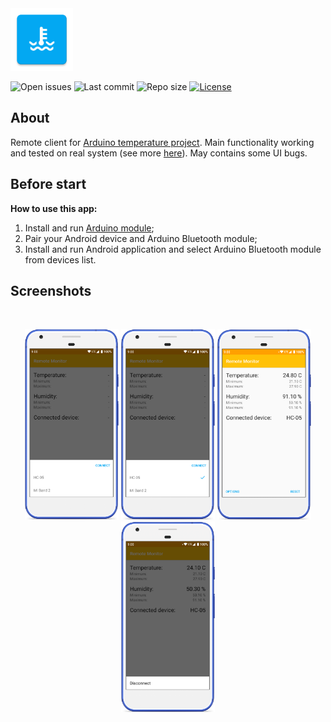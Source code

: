 <img src="media/ic_app.png" height="100px" />

![Open issues](https://img.shields.io/github/issues-raw/fartem/android-remote-temperature-control-client.svg?color=ff534a)
![Last commit](https://img.shields.io/github/last-commit/fartem/android-remote-temperature-control-client.svg?color=51539c)
![Repo size](https://img.shields.io/github/repo-size/fartem/android-remote-temperature-control-client.svg?color=02778b)
[![License](https://img.shields.io/github/license/fartem/android-remote-temperature-control-client.svg?color=7ea4b0)](https://github.com/fartem/hash-checker/blob/master/LICENSE)

## About

Remote client for [Arduino temperature project](https://github.com/fartem/arduino-temperature-control).
Main functionality working and tested on real system (see more [here](https://github.com/fartem/arduino-temperature-control)). May contains some UI bugs.

## Before start

__How to use this app:__

1. Install and run [Arduino module](https://github.com/fartem/arduino-temperature-control);
2. Pair your Android device and Arduino Bluetooth module;
3. Install and run Android application and select Arduino Bluetooth module from devices list.

## Screenshots

<br/>
<p align="center">
  <img src="media/screenshots/screenshot_01.png" width="150" />
  <img src="media/screenshots/screenshot_02.png" width="150" />
  <img src="media/screenshots/screenshot_03.png" width="150" />
  <img src="media/screenshots/screenshot_04.png" width="150" />
</p>